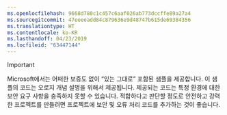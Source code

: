 ```yaml
---
ms.openlocfilehash: 9668d780c1c457c6aaf026ab773dccffe89a27a4
ms.sourcegitcommit: 47eeeeadd84c879636e9d48747b615de69384356
ms.translationtype: HT
ms.contentlocale: ko-KR
ms.lasthandoff: 04/23/2019
ms.locfileid: "63447144"
---
```

  
> [!IMPORTANT]
> Microsoft에서는 어떠한 보증도 없이 “있는 그대로” 포함된 샘플을 제공합니다. 이 샘플의 코드는 오로지 개념 설명을 위해서 제공됩니다. 제공되는 코드는 특정 환경에 대한 보안 요구 사항을 충족하지 못할 수 있습니다. 적합하다고 판단할 정도로 안전하고 강력한 프로젝트를 만들려면 프로젝트에 보안 및 오류 처리 코드를 추가하는 것이 좋습니다.
